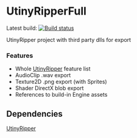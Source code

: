 # UtinyRipperFull
Latest build: [![Build status](https://ci.appveyor.com/api/projects/status/2aqvnu29q68lm3le?svg=true)](https://ci.appveyor.com/project/mafaca/utinyripperfull)


UtinyRipper project with third party dlls for export

### Features
* Whole [UtinyRipper](https://github.com/mafaca/UtinyRipper) feature list
* AudioClip .wav export
* Texture2D .png export (with Sprites)
* Shader DirectX blob export
* References to build-in Engine assets

## Dependencies
[UtinyRipper](https://github.com/mafaca/UtinyRipper)
